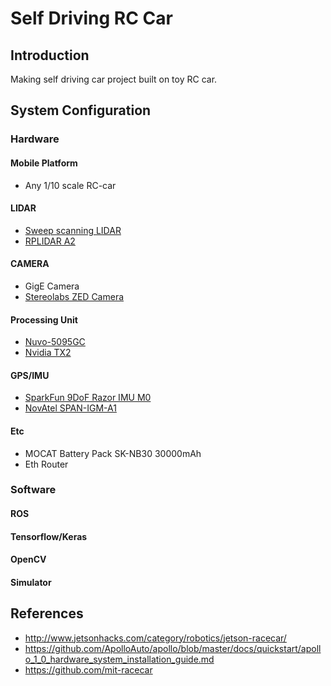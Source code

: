 # Self Driving RC Car
## Introduction
Making self driving car project built on toy RC car.

## System Configuration
### Hardware
#### Mobile Platform
* Any 1/10 scale RC-car
#### LIDAR
* [Sweep scanning LIDAR](http://scanse.io/)
* [RPLIDAR A2](https://www.dfrobot.com/product-1461.html)
#### CAMERA
* GigE Camera
* [Stereolabs ZED Camera](https://www.stereolabs.com/)
#### Processing Unit
* [Nuvo-5095GC](http://www.neousys-tech.com/en/product/application/gpu-computing/nuvo-5095gc-gpu-computer)
* [Nvidia TX2](https://developer.nvidia.com/embedded/buy/jetson-tx2)
#### GPS/IMU
* [SparkFun 9DoF Razor IMU M0](https://www.sparkfun.com/products/14001)
* [NovAtel SPAN-IGM-A1](https://www.novatel.com/products/span-gnss-inertial-systems/span-combined-systems/span-igm-a1/)
#### Etc
* MOCAT Battery Pack SK-NB30 30000mAh 
* Eth Router


### Software
#### ROS
#### Tensorflow/Keras
#### OpenCV
#### Simulator

## References
- http://www.jetsonhacks.com/category/robotics/jetson-racecar/
- https://github.com/ApolloAuto/apollo/blob/master/docs/quickstart/apollo_1_0_hardware_system_installation_guide.md
- https://github.com/mit-racecar

